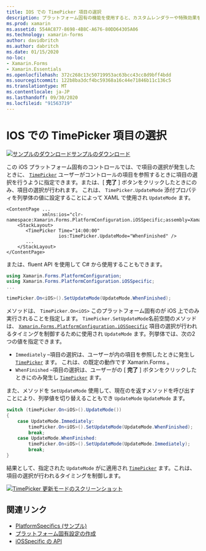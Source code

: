 ```yaml
---
title: IOS での TimePicker 項目の選択
description: プラットフォーム固有の機能を使用すると、カスタムレンダラーや特殊効果を実装することなく、特定のプラットフォームでのみ使用できる機能を使用できます。 この記事では、TimePicker で項目の選択が行われるタイミングを制御する iOS プラットフォーム固有のを使用する方法について説明します。
ms.prod: xamarin
ms.assetid: 554AC877-8698-4B8C-A676-80DD64305A06
ms.technology: xamarin-forms
author: davidbritch
ms.author: dabritch
ms.date: 01/15/2020
no-loc:
- Xamarin.Forms
- Xamarin.Essentials
ms.openlocfilehash: 372c268c13c50719953ac63bcc43cc8d9bff4bdd
ms.sourcegitcommit: 122b8ba3dcf4bc59368a16c44e71846b11c136c5
ms.translationtype: MT
ms.contentlocale: ja-JP
ms.lasthandoff: 09/30/2020
ms.locfileid: "91563719"
---
```

# <a name="timepicker-item-selection-on-ios"></a>IOS での TimePicker 項目の選択

[![サンプルのダウンロード](~/media/shared/download.png)サンプルのダウンロード](https://docs.microsoft.com/samples/xamarin/xamarin-forms-samples/userinterface-platformspecifics)

この iOS プラットフォーム固有のコントロールでは、で項目の選択が発生したときに、 [`TimePicker`](xref:Xamarin.Forms.TimePicker) ユーザーがコントロールの項目を参照するときに項目の選択を行うように指定できます。または、[ **完了** ] ボタンをクリックしたときにのみ、項目の選択が行われます。 これは、 `TimePicker.UpdateMode` 添付プロパティを列挙体の値に設定することによって XAML で使用され `UpdateMode` ます。

```xaml
<ContentPage ...
             xmlns:ios="clr-namespace:Xamarin.Forms.PlatformConfiguration.iOSSpecific;assembly=Xamarin.Forms.Core">
    <StackLayout>
       <TimePicker Time="14:00:00"
                   ios:TimePicker.UpdateMode="WhenFinished" />
       ...
    </StackLayout>
</ContentPage>
```

または、fluent API を使用して C# から使用することもできます。

```csharp
using Xamarin.Forms.PlatformConfiguration;
using Xamarin.Forms.PlatformConfiguration.iOSSpecific;
...

timePicker.On<iOS>().SetUpdateMode(UpdateMode.WhenFinished);
```

メソッドは、 `TimePicker.On<iOS>` このプラットフォーム固有のが iOS 上でのみ実行されることを指定します。 `TimePicker.SetUpdateMode`名前空間のメソッドは、 [`Xamarin.Forms.PlatformConfiguration.iOSSpecific`](xref:Xamarin.Forms.PlatformConfiguration.iOSSpecific) 項目の選択が行われるタイミングを制御するために使用され `UpdateMode` ます。列挙体では、次の2つの値を指定できます。

- `Immediately` –項目の選択は、ユーザーが内の項目を参照したときに発生し [`TimePicker`](xref:Xamarin.Forms.TimePicker) ます。 これは、の既定の動作です Xamarin.Forms 。
- `WhenFinished` –項目の選択は、ユーザーがの [ **完了** ] ボタンをクリックしたときにのみ発生し [`TimePicker`](xref:Xamarin.Forms.TimePicker) ます。

また、メソッドを `SetUpdateMode` 使用して、現在のを返すメソッドを呼び出すことにより、列挙値を切り替えることもでき `UpdateMode` `UpdateMode` ます。

```csharp
switch (timePicker.On<iOS>().UpdateMode())
{
    case UpdateMode.Immediately:
        timePicker.On<iOS>().SetUpdateMode(UpdateMode.WhenFinished);
        break;
    case UpdateMode.WhenFinished:
        timePicker.On<iOS>().SetUpdateMode(UpdateMode.Immediately);
        break;
}
```

結果として、指定された `UpdateMode` がに適用され [`TimePicker`](xref:Xamarin.Forms.TimePicker) ます。これは、項目の選択が行われるタイミングを制御します。

[![TimePicker 更新モードのスクリーンショット](timepicker-selection-images/timepicker-updatemode.png "TimePicker UpdateMode プラットフォーム固有")](timepicker-selection-images/timepicker-updatemode-large.png#lightbox "TimePicker UpdateMode プラットフォーム固有")

## <a name="related-links"></a>関連リンク

- [PlatformSpecifics (サンプル)](/samples/xamarin/xamarin-forms-samples/userinterface-platformspecifics)
- [プラットフォーム固有設定の作成](~/xamarin-forms/platform/platform-specifics/index.md#creating-platform-specifics)
- [iOSSpecific の API](xref:Xamarin.Forms.PlatformConfiguration.iOSSpecific)